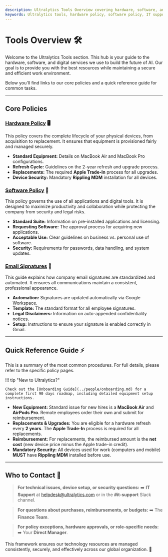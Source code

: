 ```yaml
---
description: Ultralytics Tools Overview covering hardware, software, and key procedures for all employees.
keywords: Ultralytics tools, hardware policy, software policy, IT support, employee equipment
---
```


# Tools Overview 🛠️

Welcome to the Ultralytics Tools section. This hub is your guide to the hardware, software, and digital services we use to build the future of AI. Our goal is to provide you with the best resources while maintaining a secure and efficient work environment.

Below you'll find links to our core policies and a quick reference guide for common tasks.

---

## Core Policies

### [Hardware Policy](./hardware.md) 🖥️

This policy covers the complete lifecycle of your physical devices, from acquisition to replacement. It ensures that equipment is provisioned fairly and managed securely.

- **Standard Equipment:** Details on MacBook Air and MacBook Pro configurations.
- **Refresh Cycle:** Guidelines on the 2-year refresh and upgrade process.
- **Replacements:** The required **Apple Trade-In** process for all upgrades.
- **Device Security:** Mandatory **Rippling MDM** installation for all devices.

### [Software Policy](./software.md) 💾

This policy governs the use of all applications and digital tools. It is designed to maximize productivity and collaboration while protecting the company from security and legal risks.

- **Standard Suite:** Information on pre-installed applications and licensing.
- **Requesting Software:** The approval process for acquiring new applications.
- **Acceptable Use:** Clear guidelines on business vs. personal use of software.
- **Security:** Requirements for passwords, data handling, and system updates.

### [Email Signatures](./email-signatures.md) 📧

This guide explains how company email signatures are standardized and automated. It ensures all communications maintain a consistent, professional appearance.

- **Automation:** Signatures are updated automatically via Google Workspace.
- **Template:** The standard format for all employee signatures.
- **Legal Disclaimers:** Information on auto-appended confidentiality notices.
- **Setup:** Instructions to ensure your signature is enabled correctly in Gmail.

---

## Quick Reference Guide ⚡

This is a summary of the most common procedures. For full details, please refer to the specific policy pages.

!!! tip "New to Ultralytics?"

    Check out the [Onboarding Guide](../people/onboarding.md) for a complete first 90 days roadmap, including detailed equipment setup instructions.

- **New Equipment:** Standard issue for new hires is a **MacBook Air** and **AirPods Pro**. Remote employees order their own and submit for reimbursement.
- **Replacements & Upgrades:** You are eligible for a hardware refresh every **2 years**. The **Apple Trade-In** process is required for all replacements.
- **Reimbursement:** For replacements, the reimbursed amount is the **net cost** (new device price minus the Apple trade-in credit).
- **Mandatory Security:** All devices used for work (computers and mobile) **MUST** have **Rippling MDM** installed before use.

---

## Who to Contact 🤝

> **For technical issues, device setup, or security questions:**
> ➡️ **IT Support** at [helpdesk@ultralytics.com](mailto:helpdesk@ultralytics.com) or in the **#it-support** Slack channel.

> **For questions about purchases, reimbursements, or budgets:**
> ➡️ The **Finance Team**.

> **For policy exceptions, hardware approvals, or role-specific needs:**
> ➡️ Your **Direct Manager**.

This framework ensures our technology resources are managed consistently, securely, and effectively across our global organization. 🚀

